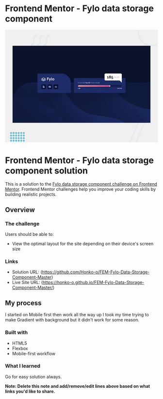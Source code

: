 # Frontend Mentor - Fylo data storage component

![Design preview for the Fylo data storage component coding challenge](./design/desktop-preview.jpg)
# Frontend Mentor - Fylo data storage component solution
This is a solution to the [Fylo data storage component challenge on Frontend Mentor](https://www.frontendmentor.io/challenges/fylo-data-storage-component-1dZPRbV5n). Frontend Mentor challenges help you improve your coding skills by building realistic projects. 

## Overview

### The challenge

Users should be able to:

- View the optimal layout for the site depending on their device's screen size

### Links

- Solution URL: (https://github.com/Honko-o/FEM-Fylo-Data-Storage-Component-Master)
- Live Site URL: (https://honko-o.github.io/FEM-Fylo-Data-Storage-Component-Master/)

## My process
I started on Mobile first then work all the way up
I took my time trying to make Gradient with background but it didn't work for some reason.

### Built with

- HTML5
- Flexbox
- Mobile-first workflow

### What I learned

Go for easy solution always.

**Note: Delete this note and add/remove/edit lines above based on what links you'd like to share.**
